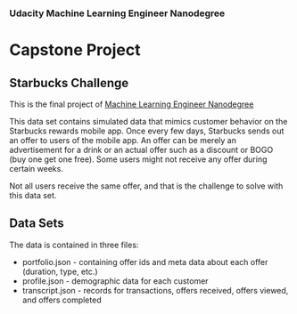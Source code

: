 ### Udacity Machine Learning Engineer Nanodegree

# Capstone Project

## Starbucks Challenge

This is the final project of [Machine Learning Engineer Nanodegree](https://www.udacity.com/course/machine-learning-engineer-nanodegree--nd009t)

This data set contains simulated data that mimics customer behavior on the Starbucks rewards mobile app. Once every few days, Starbucks sends out an offer to users of the mobile app. An offer can be merely an advertisement for a drink or an actual offer such as a discount or BOGO (buy one get one free). Some users might not receive any offer during certain weeks.

Not all users receive the same offer, and that is the challenge to solve with this data set.


## Data Sets

The data is contained in three files:

- portfolio.json - containing offer ids and meta data about each offer (duration, type, etc.)
- profile.json - demographic data for each customer
- transcript.json - records for transactions, offers received, offers viewed, and offers completed
